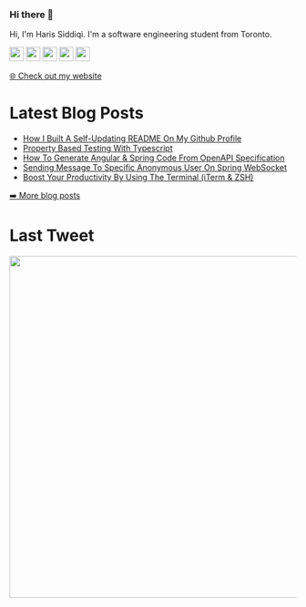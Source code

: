 ### Hi there 👋

<p>Hi, I'm Haris Siddiqi. I'm a software engineering student from Toronto.</p>
<p><a href="https://www.twitter.com/mokkapps"><img src="https://img.shields.io/badge/twitter-%231DA1F2.svg?&style=for-the-badge&logo=twitter&logoColor=white" height=25></a> <a href="https://www.linkedin.com/in/michael-hoffmann-3b8933b1"><img src="https://img.shields.io/badge/linkedin-%230077B5.svg?&style=for-the-badge&logo=linkedin&logoColor=white" height=25></a> <a href="https://www.instagram.com/mokkapps/"><img src="https://img.shields.io/badge/instagram-%23E4405F.svg?&style=for-the-badge&logo=instagram&logoColor=white" height=25></a> <a href="https://medium.com/@MokkappsDev"><img src="https://img.shields.io/badge/medium-%2312100E.svg?&style=for-the-badge&logo=medium&logoColor=white" height=25></a> <a href="https://dev.to/mokkapps"><img src="https://img.shields.io/badge/DEV.TO-%230A0A0A.svg?&style=for-the-badge&logo=dev-dot-to&logoColor=white" height=25></a></p>
<p><a href="https://www.mokkapps.de">🌐 Check out my website</a></p>
<h1>Latest Blog Posts</h1>
  <ul>
    <li><a href=https://www.mokkapps.de/blog/how-i-built-a-self-updating-readme-on-my-git-hub-profile/>How I Built A Self-Updating README On My Github Profile</a></li><li><a href=https://www.mokkapps.de/blog/property-based-testing-with-type-script/>Property Based Testing With Typescript</a></li><li><a href=https://www.mokkapps.de/blog/how-to-generate-angular-and-spring-code-from-open-api-specification/>How To Generate Angular & Spring Code From OpenAPI Specification</a></li><li><a href=https://www.mokkapps.de/blog/sending-message-to-specific-anonymous-user-on-spring-websocket/>Sending Message To Specific Anonymous User On Spring WebSocket</a></li><li><a href=https://www.mokkapps.de/blog/boost-your-productivity-by-using-the-terminal-iterm-and-zsh/>Boost Your Productivity By Using The Terminal (iTerm & ZSH)</a></li>
  </ul>
<p><a href="https://www.mokkapps.de/blog">➡️ More blog posts</a></p>
<h1>Last Tweet</h1>
<p><a href="https://www.twitter.com/mokkapps"><img src="https://github.com/mokkapps/mokkapps/blob/master/tweet.png" width="600"></a></p>
